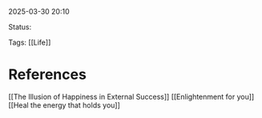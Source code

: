 


2025-03-30 20:10


Status:

Tags: [[Life]]



# References

[[The Illusion of Happiness in External Success]]
[[Enlightenment for you]]
[[Heal the energy that holds you]]




